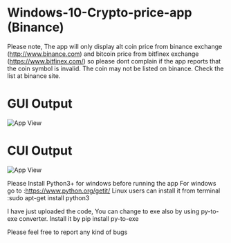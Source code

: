 # Windows-10-Crypto-price-app (Binance)
Please note, The app will only display alt coin price from binance exchange (http://www.binance.com) and bitcoin price from bitfinex exchange (https://www.bitfinex.com/) so please dont complain if the app reports that the coin symbol is invalid. The coin may not be listed on binance. Check the list at binance site.

# GUI Output
![App View](https://i.imgur.com/OxTEyPI.png)

# CUI Output
![App View](https://i.imgur.com/5J1VBRv.png)

Please Install Python3+ for windows before running the app
For windows go to :https://www.python.org/getit/
Linux users can install it from terminal :sudo apt-get install python3

I have just uploaded the code, You can change to exe also by using py-to-exe converter. Install it by pip install py-to-exe

Please feel free to report any kind of bugs
